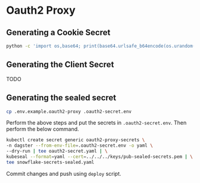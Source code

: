 # Oauth2 Proxy

## Generating a Cookie Secret
```bash
python -c 'import os,base64; print(base64.urlsafe_b64encode(os.urandom(32)).decode())'
```

## Generating the Client Secret

TODO
## Generating the sealed secret

```bash
cp .env.example.oauth2-proxy .oauth2-secret.env
```

Perform the above steps and put the secrets in `.oauth2-secret.env`. Then perform the below command.
```bash
kubectl create secret generic oauth2-proxy-secrets \
-n dagster --from-env-file=.oauth2-secret.env -o yaml \
--dry-run | tee oauth2-secret.yaml | \
kubeseal --format=yaml --cert=../../../keys/pub-sealed-secrets.pem | \
tee snowflake-secrets-sealed.yaml
```

Commit changes and push using `deploy` script.

